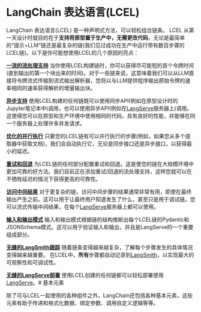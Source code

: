# LangChain 表达语言(LCEL)

LangChain 表达语言(LCEL) 是一种声明式方法，可以轻松组合链条。
LCEL 从第一天设计时就目的在于**支持将原型置于生产中，无需更改代码**，无论是最简单的“提示+LLM”链还是最复杂的链(我们见过成功在生产中运行带有数百步骤的LCEL链)。以下是你可能想使用LCEL的几个原因的亮点：

[**一流的流处理支持**](/expression_language/streaming)
当你使用LCEL构建链时，你可以获得尽可能短的首个令牌时间(直到输出的第一个块出来的时间)。对于一些链来说，这意味着我们可以从LLM直接将令牌流式传输到流式输出解析器，您将以与LLM提供程序输出原始令牌的速率相同的速率获得解析的增量输出块。

[**异步支持**](/expression_language/interface)
使用LCEL构建的任何链既可以使用同步API(例如在原型设计时的Jupyter笔记本中)调用，也可以使用异步API(例如在[LangServe](/langsmith)服务器上)调用。这使得您可以在原型和生产环境中使用相同的代码，具有良好的性能，并能够在同一个服务器上处理许多并发请求。

[**优化的并行执行**](/expression_language/primitives/parallel)
只要您的LCEL链有可以并行执行的步骤(例如，如果您从多个提取器中获取文档)，我们会自动执行它，无论是同步接口还是异步接口，以获得最小的延迟。

[**重试和回退**](/docs/guides/productionization/fallbacks)
为LCEL链的任何部分配置重试和回退。这是使您的链在大规模环境中更加可靠的好方法。我们目前正在添加重试/回退的流处理支持，这样您就可以在不牺牲延迟的情况下获得更高的可靠性。

[**访问中间结果**](/expression_language/interface#async-stream-events-beta)
对于更复杂的链，访问中间步骤的结果通常非常有用，即使在最终输出产生之前。这可以用于让最终用户知道发生了什么，甚至只是用于调试链。您可以流式传输中间结果，在每个[LangServe](/docs/langserve)服务器上都可以使用。

[**输入和输出模式**](/expression_language/interface#input-schema)
输入和输出模式根据链的结构推断出每个LCEL链的Pydantic和JSONSchema模式。这可以用于验证输入和输出，并且是LangServe的一个重要组成部分。

[**无缝的LangSmith跟踪**](/langsmith)
随着链条变得越来越复杂，了解每个步骤发生的具体情况变得越来越重要。
在LCEL中，**所有**步骤都自动记录到[LangSmith](/langsmith/)，以实现最大的可观察性和可调试性。

[**无缝的LangServe部署**](https://python.langchain.com/v0.2/docs//langserve/)
使用LCEL创建的任何链都可以轻松部署使用[LangServe](https://python.langchain.com/v0.2/docs//langserve/)。# 基本元素

除了可与LCEL一起使用的各种组件之外，LangChain还包括各种基本元素，这些元素有助于传递和格式化数据、绑定参数、调用自定义逻辑等等。



